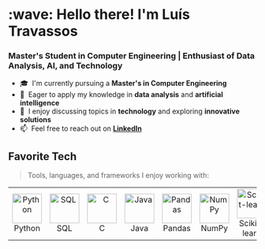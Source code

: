 <h1 align="left" id="luistravassos-title">:wave: Hello there! I'm Luís Travassos</h1>
<h3 align="left">Master's Student in Computer Engineering | Enthusiast of Data Analysis, AI, and Technology</h3>

- :mortar_board: &nbsp;I'm currently pursuing a **Master's in Computer Engineering**  
- :seedling: &nbsp;Eager to apply my knowledge in **data analysis** and **artificial intelligence**  
- :speech_balloon: &nbsp;I enjoy discussing topics in **technology** and exploring **innovative solutions**  
- :mailbox: &nbsp;Feel free to reach out on **[LinkedIn](https://www.linkedin.com/in/luis-travassos)**

<h2 align="left" id="luistravassos-tech">Favorite Tech</h2>

> Tools, languages, and frameworks I enjoy working with:

<table align="center">
  <tr>
    <td align="center" width="100">
      <a href="https://www.python.org/" target="_blank" rel="noreferrer">
        <img src="https://cdn.jsdelivr.net/gh/devicons/devicon@latest/icons/python/python-original-wordmark.svg" alt="Python" width="60" height="60" />
      </a>
      <br>Python
    </td>
    <td align="center" width="100">
      <a href="https://www.oracle.com/sql/" target="_blank" rel="noreferrer">
        <img src="https://www.svgrepo.com/show/331760/sql-database-generic.svg" alt="SQL" width="60" height="60" />
      </a>
      <br>SQL
    </td>
    <td align="center" width="100">
      <a href="https://isocpp.org/" target="_blank" rel="noreferrer">
        <img src="https://cdn.jsdelivr.net/gh/devicons/devicon@latest/icons/c/c-original.svg" alt="C" width="60" height="60" />
      </a>
      <br>C
    </td>
    <td align="center" width="100">
      <a href="https://www.java.com/" target="_blank" rel="noreferrer">
        <img src="https://cdn.jsdelivr.net/gh/devicons/devicon@latest/icons/java/java-original-wordmark.svg" alt="Java" width="60" height="60" />
      </a>
      <br>Java
    </td>
    <td align="center" width="100">
      <a href="https://pandas.pydata.org/" target="_blank" rel="noreferrer">
        <img src="https://cdn.jsdelivr.net/gh/devicons/devicon@latest/icons/pandas/pandas-original.svg" alt="Pandas" width="60" height="60" />
      </a>
      <br>Pandas
    </td>
    <td align="center" width="100">
      <a href="https://numpy.org/" target="_blank" rel="noreferrer">
        <img src="https://cdn.jsdelivr.net/gh/devicons/devicon@latest/icons/numpy/numpy-original.svg" alt="NumPy" width="60" height="60" />
      </a>
      <br>NumPy
    </td>
    <td align="center" width="100">
      <a href="https://scikit-learn.org/" target="_blank" rel="noreferrer">
        <img src="https://cdn.jsdelivr.net/gh/devicons/devicon@latest/icons/scikitlearn/scikitlearn-original.svg" alt="Scikit-learn" width="60" height="60" />
      </a>
      <br>Scikit-learn
    </td>
        <td align="center" width="100">
      <a href="https://www.tensorflow.org/" target="_blank" rel="noreferrer">
        <img src="https://cdn.jsdelivr.net/gh/devicons/devicon@latest/icons/tensorflow/tensorflow-original.svg" alt="TensorFlow" width="60" height="60" />
      </a>
      <br>TensorFlow
    </td>
  </tr>
</table>
